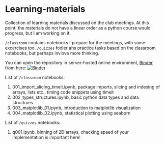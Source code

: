 # Learning-materials
Collection of learning materials discussed on the club meetings. At this point, the materials do not have a linear order as a python course would progress, but I am working on it.

`/classroom` contains notebooks I prepare for the meetings, with some excercises too.
`/quizzes` fodler ahs practice tasks based on the classroom notebooks, but perhaps invlove more thinking.

You can open the repository in server-hosted online environment, [Binder](https://mybinder.org/) from here: [![Binder](https://mybinder.org/badge_logo.svg)](https://mybinder.org/v2/gh/Py-ualg/learning-materials/HEAD)

List of `/classroom` notebooks:
1. 001_import_slicing_timeit.ipynb, package imports, slicing and indexing of arrays, lists etc., timing code snippets using timeit
2. 002_types_structures.ipynb, basic python data types and data structures 
3. 003_matplotlib_01.ipynb, introduction to matplotlib visualization
4. 004_matplotlib_02.ipynb, statistical plotting using seaborn

List of `/quizzes` notebooks:
1. q001.ipynb, binning of 2D arrays, checking speed of your implementation is important here!